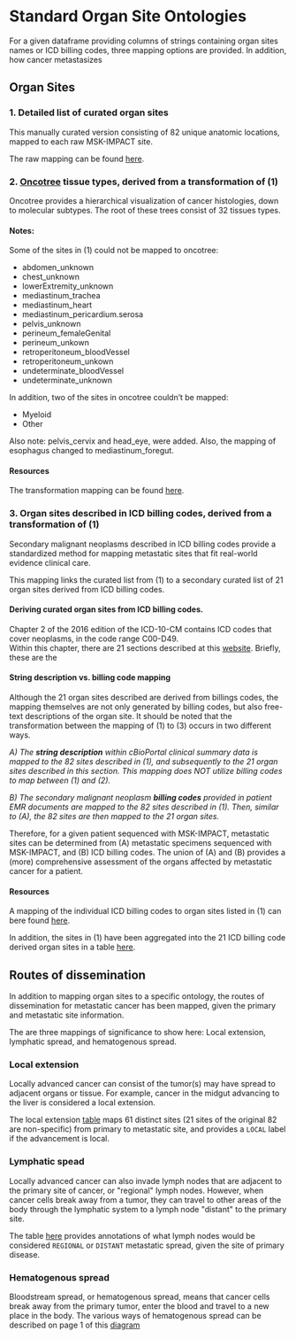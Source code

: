 
# Standard Organ Site Ontologies
For a given dataframe providing columns of strings containing organ sites names or ICD billing codes, three mapping options are provided. In addition, how cancer metastasizes  

## Organ Sites

### 1. Detailed list of curated organ sites 
This manually curated version consisting of 82 unique anatomic locations, mapped to each raw MSK-IMPACT site.

The raw mapping can be found [here](https://github.com/clinical-data-mining/organ-site-mapping/blob/master/mappings/all_sites_clean.csv).


### 2. [Oncotree](http://oncotree.mskcc.org/#/home) tissue types, derived from a transformation of (1)  
Oncotree provides a hierarchical visualization of cancer histologies, down to molecular subtypes. The root of these trees consist of 32 tissues types. 

#### Notes:

Some of the sites in (1) could not be mapped to oncotree:
- abdomen_unknown
- chest_unknown
- lowerExtremity_unknown
- mediastinum_trachea
- mediastinum_heart
- mediastinum_pericardium.serosa
- pelvis_unknown
- perineum_femaleGenital
- perineum_unkown
- retroperitoneum_bloodVessel
- retroperitoneum_unkown
- undeterminate_bloodVessel
- undeterminate_unknown
 
In addition, two of the sites in oncotree couldn’t be mapped:
- Myeloid
- Other 

Also note: pelvis_cervix and head_eye, were added. Also, the mapping of esophagus changed to mediastinum_foregut.

#### Resources
The transformation mapping can be found [here](https://github.com/clinical-data-mining/organ-site-mapping/blob/master/mappings/sites_darwin.csv).



### 3. Organ sites described in ICD billing codes, derived from a transformation of (1)
Secondary malignant neoplasms described in ICD billing codes provide a standardized method for mapping metastatic sites that fit real-world evidence clinical care. 

This mapping links the curated list from (1) to a secondary curated list of 21 organ sites derived from ICD billing codes.

#### Deriving curated organ sites from ICD billing codes.
Chapter 2 of the 2016 edition of the ICD-10-CM contains ICD codes that cover neoplasms, in the code range C00-D49.  
Within this chapter, there are 21 sections described at this [website](https://icd.codes/icd10cm/chapter2). Briefly, these are the  

#### String description vs. billing code mapping
Although the 21 organ sites described are derived from billings codes, the mapping themselves are not only generated by billing codes, but also free-text descriptions of the organ site. It should be noted that the transformation between the mapping of (1) to (3) occurs in two different ways.   

*A) The **string description** within cBioPortal clinical summary data is mapped to the 82 sites described in (1), and subsequently to the 21 organ sites described in this section. This mapping does NOT utilize billing codes to map between (1) and (2).*

*B) The secondary malignant neoplasm **billing codes** provided in patient EMR documents are mapped to the 82 sites described in (1). Then, similar to (A), the 82 sites are then mapped to the 21 organ sites.*
     
Therefore, for a given patient sequenced with MSK-IMPACT, metastatic sites can be determined from (A) metastatic specimens sequenced with MSK-IMPACT, and (B) ICD billing codes. 
The union of (A) and (B) provides a (more) comprehensive assessment of the organs affected by metastatic cancer for a patient.  

#### Resources
A mapping of the individual ICD billing codes to organ sites listed in (1) can bere found [here](https://github.com/clinical-data-mining/organ-site-mapping/blob/master/mappings/map_icd_codes_to_rdn_sites.csv).

In addition, the sites in (1) have been aggregated into the 21 ICD billing code derived organ sites in a table  [here](https://github.com/clinical-data-mining/organ-site-mapping/blob/master/mappings/oncotree_to_icd_billing_oncotree_organ_mapping.csv).  

## Routes of dissemination
In addition to mapping organ sites to a specific ontology, the routes of dissemination for metastatic cancer has been mapped, given the primary and metastatic site information. 

The are three mappings of significance to show here: Local extension, lymphatic spread, and hematogenous spread.

### Local extension
Locally advanced cancer can consist of the tumor(s) may have spread to adjacent organs or tissue. For example, cancer in the midgut advancing to the liver is considered a local extension.

The local extension [table](https://github.com/clinical-data-mining/organ-site-mapping/blob/master/mappings/matrix_spread_localext.csv) maps 61 distinct sites (21 sites of the original 82 are non-specific) from primary to metastatic site, and provides a `LOCAL` label if the advancement is local. 

### Lymphatic spead
Locally advanced cancer can also invade lymph nodes that are adjacent to the primary site of cancer, or "regional" lymph nodes. However, when cancer cells break away from a tumor, they can travel to other areas of the body through the lymphatic system to a lymph node "distant" to the primary site.

The table [here](https://github.com/clinical-data-mining/organ-site-mapping/blob/master/mappings/matrix_spread_lymphatic.csv) provides annotations of what lymph nodes would be considered `REGIONAL` or `DISTANT` metastatic spread, given the site of primary disease.  

### Hematogenous spread
Bloodstream spread, or hematogenous spread, means that cancer cells break away from the primary tumor, enter the blood and travel to a new place in the body.
The various ways of hematogenous spread can be described on page 1 of this [diagram](https://github.com/clinical-data-mining/organ-site-mapping/blob/metastatic_tropisms/images/diagrams_spread_routes.pdf)
 


